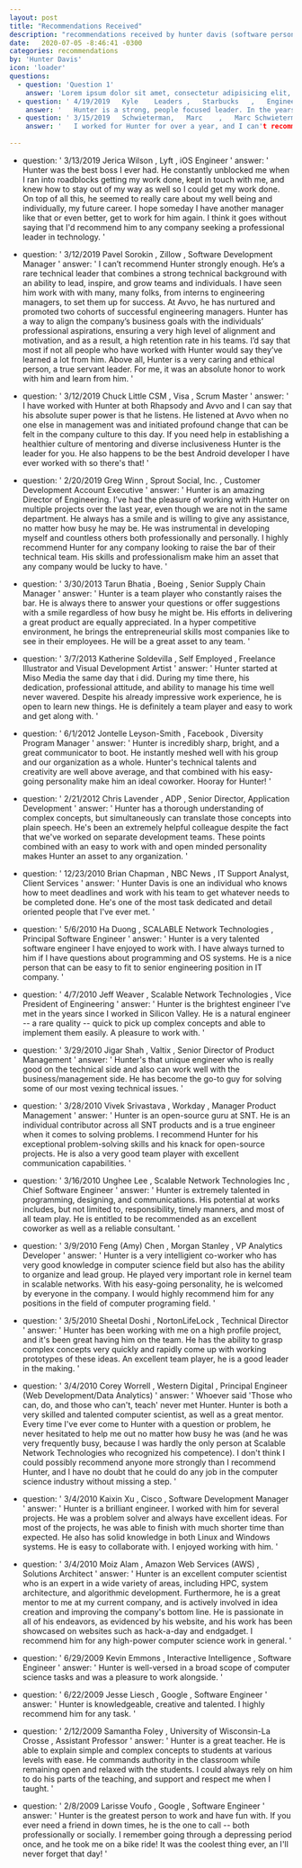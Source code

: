```yaml
---
layout: post
title: "Recommendations Received"
description: "recommendations received by hunter davis (software person)"
date:   2020-07-05 -8:46:41 -0300
categories: recommendations
by: 'Hunter Davis'
icon: 'loader'
questions:
  - question: 'Question 1'
    answer: 'Lorem ipsum dolor sit amet, consectetur adipisicing elit, sed do eiusmod tempor incididunt ut labore et dolore magna aliqua. Ut enim ad minim veniam, quis nostrud exercitation ullamco laboris nisi ut aliquip ex ea commodo consequat. Duis aute irure dolor in reprehenderit in voluptate velit esse cillum dolore eu fugiat nulla pariatur. Excepteur sint occaecat cupidatat non proident, sunt in culpa qui officia deserunt mollit anim id est laborum.'
  - question: '	4/19/2019	Kyle	Leaders	, 	Starbucks	, 	Engineering Manager	'
    answer: '	Hunter is a strong, people focused leader. In the years I worked with him, I saw him grow brand new engineers into solid, confident developers while building his organization as a whole. Hunter is also passionate about creating high performing Agile organizations. He was constantly encouraging his teams to improve their agile practice while he worked to on pragmatic ways to resolve organizational rough edges. His focus on personal growth and team engagement has really served him well at Avvo, and I would recommend him at any engineering organization.	'
  - question: '	3/15/2019	Schwieterman,	Marc	, 	Marc Schwieterman Software, LLC	, 	Owner	'
    answer: '	I worked for Hunter for over a year, and I can't recommend him strongly enough. He is one of the rare people who is both technically deep and also excels at navigating interpersonal and political situations. Hunter really cares about his people, and he does a great job of balancing the needs of those that report to him with accomplishing broader company objectives. I saw him play a significant role in growing teams' agile skills and introducing the company at large to new ways of thinking about product development, all while making time for one on ones and his team. I have been fortunate to work for several great managers over the years, and Hunter is amongst them, while also possessing a unique ability to really lead and inspire.	'
    
---
```

  - question: '	3/13/2019	Jerica	Wilson	, 	Lyft	, 	iOS Engineer	'
    answer: '	Hunter was the best boss I ever had. He constantly unblocked me when I ran into roadblocks getting my work done, kept in touch with me, and knew how to stay out of my way as well so I could get my work done. On top of all this, he seemed to really care about my well being and individually, my future career. I hope someday I have another manager like that or even better, get to work for him again. I think it goes without saying that I'd recommend him to any company seeking a professional leader in technology.	'
  - question: '	3/12/2019	Pavel	Sorokin	, 	Zillow	, 	Software Development Manager	'
    answer: '	I can’t recommend Hunter strongly enough. He’s a rare technical leader that combines a strong technical background with an ability to lead, inspire, and grow teams and individuals. I have seen him work with with many, many folks, from interns to engineering managers, to set them up for success. At Avvo, he has nurtured and promoted two cohorts of successful engineering managers. Hunter has a way to align the company’s business goals with the individuals’ professional aspirations, ensuring a very high level of alignment and motivation, and as a result, a high retention rate in his teams. I’d say that most if not all people who have worked with Hunter would say they’ve learned a lot from him. Above all, Hunter is a very caring and ethical person, a true servant leader. For me, it was an absolute honor to work with him and learn from him. 	'
  - question: '	3/12/2019	Chuck	Little     CSM	, 	Visa	, 	Scrum Master	'
    answer: '	I have worked with Hunter at both Rhapsody and Avvo and I can say that his absolute super power is that he listens.  He listened at Avvo when no one else in management was and initiated profound change that can be felt in the company culture to this day.  If you need help in establishing a healthier culture of mentoring and diverse inclusiveness Hunter is the leader for you.  He also happens to be the best Android developer I have ever worked with so there's that!	'
  - question: '	2/20/2019	Greg	Winn	, 	Sprout Social, Inc.	, 	Customer Development Account Executive	'
    answer: '	Hunter is an amazing Director of Engineering. I’ve had the pleasure of working with Hunter on multiple projects over the last year, even though we are not in the same department. He always has a smile and is willing to give any assistance, no matter how busy he may be. He was instrumental in developing myself and countless others both professionally and personally. I highly recommend Hunter for any company looking to raise the bar of their technical team. His skills and professionalism make him an asset that any company would be lucky to have.	'
  - question: '	3/30/2013	Tarun	Bhatia	, 	Boeing	, 	Senior Supply Chain Manager	'
    answer: '	Hunter is a team player who constantly raises the bar. He is always there to answer your questions or offer suggestions with a smile regardless of how busy he might be. His efforts in delivering a great product are equally appreciated. In a hyper competitive environment, he brings the entrepreneurial skills most companies like to see in their employees. He will be a great asset to any team.	'
  - question: '	3/7/2013	Katherine	Soldevilla	, 	Self Employed	, 	Freelance Illustrator and Visual Development Artist	'
    answer: '	Hunter started at Miso Media the same day that i did. During my time there, his dedication, professional attitude, and ability to manage his time well never wavered. Despite his already impressive work experience, he is open to learn new things. He is definitely a team player and easy to work and get along with.	'
  - question: '	6/1/2012	Jontelle	Leyson-Smith	, 	Facebook	, 	Diversity Program Manager	'
    answer: '	Hunter is incredibly sharp, bright, and a great communicator to boot. He instantly meshed well with his group and our organization as a whole. Hunter's technical talents and creativity are well above average, and that combined with his easy-going personality make him an ideal coworker. Hooray for Hunter!	'
  - question: '	2/21/2012	Chris	Lavender	, 	ADP	, 	Senior Director, Application Development	'
    answer: '	Hunter has a thorough understanding of complex concepts, but simultaneously can translate those concepts into plain speech.  He's been an extremely helpful colleague despite the fact that we've worked on separate development teams.  These points combined with an easy to work with and open minded personality makes Hunter an asset to any organization.	'
  - question: '	12/23/2010	Brian	Chapman	, 	NBC News	, 	IT Support Analyst, Client Services	'
    answer: '	Hunter Davis is one an individual who knows how to meet deadlines and work with his team to get whatever needs to be completed done. He's one of the most task dedicated and detail oriented people that I've ever met.	'
  - question: '	5/6/2010	Ha	Duong	, 	SCALABLE Network Technologies	, 	Principal Software Engineer	'
    answer: '	Hunter is a very talented software engineer I have enjoyed to work with. I have always turned to him if I have questions about programming and OS systems. He is a nice person that can be easy to fit to senior engineering position in IT company.	'

  - question: '	4/7/2010	Jeff	Weaver	, 	Scalable Network Technologies	, 	Vice President of Engineering	'
    answer: '	Hunter is the brightest engineer I've met in the years since I worked in Silicon Valley.  He is a natural engineer -- a rare quality -- quick to pick up complex concepts and able to implement them easily.  A pleasure to work with.	'
  - question: '	3/29/2010	Jigar	Shah	, 	Valtix	, 	Senior Director of Product Management	'
    answer: '	Hunter's that unique engineer who is really good on the technical side and also can work well with the business/management side. He has become the go-to guy for solving some of our most vexing technical issues.	'
  - question: '	3/28/2010	Vivek	Srivastava	, 	Workday	, 	Manager Product Management	'
    answer: '	Hunter is an open-source guru at SNT. He is an individual contributor across all SNT products and is a true engineer when it comes to solving problems. I recommend Hunter for his exceptional problem-solving skills and his knack for open-source projects. He is also a very good team player with excellent communication capabilities.	'
  - question: '	3/16/2010	Unghee	Lee	, 	Scalable Network Technologies Inc	, 	Chief Software Engineer	'
    answer: '	Hunter is extremely talented in programming, designing, and communications.  His potential at works includes, but not limited to, responsibility, timely manners, and most of all team play.  He is entitled to be recommended as an excellent coworker as well as a reliable consultant.	'
  - question: '	3/9/2010	Feng (Amy)	Chen	, 	Morgan Stanley	, 	VP Analytics Developer	'
    answer: '	Hunter is a very intelligient co-worker who has very good knowledge in computer science field but also has the ability to organize and lead group. He played very important role in kernel team in scalable networks. With his easy-going personality, he is welcomed by everyone in the company. I would highly recommend him for any positions in the field of computer programing field.	'
  - question: '	3/5/2010	Sheetal	Doshi	, 	NortonLifeLock	, 	Technical Director	'
    answer: '	Hunter has been working with me on a high profile project, and it's been great having him on the team. He has the ability to grasp complex concepts very quickly and rapidly come up with working prototypes of these ideas. An excellent team player, he is a good leader in the making.	'
  - question: '	3/4/2010	Corey	Worrell	, 	Western Digital	, 	Principal Engineer (Web Development/Data Analytics)	'
    answer: '	Whoever said 'Those who can, do, and those who can't, teach' never met Hunter.  Hunter is both a very skilled and talented computer scientist, as well as a great mentor.  Every time I've ever come to Hunter with a question or problem, he never hesitated to help me out no matter how busy he was (and he was very frequently busy, because I was hardly the only person at Scalable Network Technologies who recognized his competence).  I don't think I could possibly recommend anyone more strongly than I recommend Hunter, and I have no doubt that he could do any job in the computer science industry without missing a step.	'
  - question: '	3/4/2010	Kaixin	Xu	, 	Cisco	, 	Software Development Manager	'
    answer: '	Hunter is a brilliant engineer. I worked with him for several projects. He was a problem solver and always have excellent ideas. For most of the projects, he was able to finish with much shorter time than expected. He also has solid knowledge in both Linux and Windows systems. He is easy to collaborate with. I enjoyed working with him.	'
  - question: '	3/4/2010	Moiz	Alam	, 	Amazon Web Services (AWS)	, 	Solutions Architect	'
    answer: '	Hunter is an excellent computer scientist who is an expert in a wide variety of areas, including HPC, system architecture, and algorithmic development. Furthermore, he is a great mentor to me at my current company, and is actively involved in idea creation and improving the company's bottom line. He is passionate in all of his endeavors, as evidenced by his website, and his work has been showcased on websites such as hack-a-day and endgadget. I recommend him for any high-power computer science work in general.	'    
  - question: '	6/29/2009	Kevin	Emmons	, 	Interactive Intelligence	, 	Software Engineer	'
    answer: '	Hunter is well-versed in a broad scope of computer science tasks and was a pleasure to work alongside.	'
  - question: '	6/22/2009	Jesse	Liesch	, 	Google	, 	Software Engineer	'
    answer: '	Hunter is knowledgeable, creative and talented.  I highly recommend him for any task.	'
  - question: '	2/12/2009	Samantha	Foley	, 	University of Wisconsin-La Crosse	, 	Assistant Professor	'
    answer: '	Hunter is a great teacher.  He is able to explain simple and complex concepts to students at various levels with ease.  He commands authority in the classroom while remaining open and relaxed with the students.  I could always rely on him to do his parts of the teaching, and support and respect me when I taught.	'
  - question: '	2/8/2009	Larisse	Voufo	, 	Google	, 	Software Engineer	'
    answer: '	Hunter is the greatest person to work and have fun with. If you ever need a friend in down times, he is the one to call -- both professionally or socially. I remember going through a depressing period once, and he took me on a bike ride! It was the coolest thing ever, an I'll never forget that day!	'   

